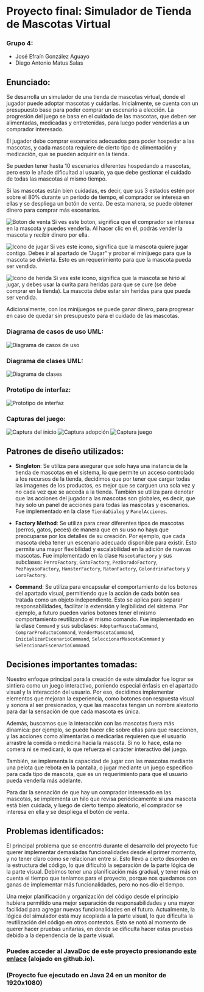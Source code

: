 # Proyecto final: Simulador de Tienda de Mascotas Virtual
### Grupo 4:
* José Efraín González Aguayo
* Diego Antonio Matus Salas
## Enunciado:
Se desarrolla un simulador de una tienda de mascotas virtual, donde el jugador puede adoptar mascotas y cuidarlas. Inicialmente, se cuenta con un presupuesto base
para poder comprar un escenario a elección. La progresión del juego se basa en el cuidado de las mascotas, que deben ser alimentadas, medicadas y entretenidas, para luego poder venderlas a un comprador interesado.

El jugador debe comprar escenarios adecuados para poder hospedar a las mascotas, y cada mascota requiere de cierto tipo de alimentación y medicación, que se pueden adquirir en la tienda.

Se pueden tener hasta 10 escenarios diferentes hospedando a mascotas, pero esto le añade dificultad al usuario, ya que debe gestionar el cuidado de todas las mascotas al mismo tiempo.

Si las mascotas están bien cuidadas, es decir, que sus 3 estados estén por sobre el 80% durante un periodo de tiempo, el comprador se interesa en ellas y se despliega un botón de venta.
De esta manera, se puede obtener dinero para comprar más escenarios.

![Boton de venta](https://github.com/Diego-Mtus/Proyecto-Final-DOO/blob/main/src/main/resources/interfaz/botonVenderMascota.png?raw=true "Botón de venta")
Si ves este boton, significa que el comprador se interesa en la mascota y puedes venderla. Al hacer clic en él, podrás vender la mascota y recibir dinero por ella.

![Icono de jugar](https://raw.githubusercontent.com/Diego-Mtus/Proyecto-Final-DOO/refs/heads/main/src/main/resources/interfaz/iconoQuiereJugar.png "Icono de jugar")
Si ves este icono, significa que la mascota quiere jugar contigo. Debes ir al apartado de "Jugar" y probar el minijuego para que la mascota se divierta.
Esto es un requerimiento para que la mascota pueda ser vendida.

![Icono de herida](https://github.com/Diego-Mtus/Proyecto-Final-DOO/blob/main/src/main/resources/interfaz/iconoIsHerido.png?raw=true "Icono de herida")
Si ves este icono, significa que la mascota se hirió al jugar, y debes usar la curita para heridas para que se cure (se debe comprar en la tienda).
La mascota debe estar sin heridas para que pueda ser vendida.

Adicionalmente, con los minijuegos se puede ganar dinero, para progresar en caso de quedar sin presupuesto para el cuidado de las mascotas.

### Diagrama de casos de uso UML:
![Diagrama de casos de uso](https://github.com/Diego-Mtus/Proyecto-Final-DOO/blob/main/DiagramaDeCasos.png?raw=true "Diagrama de casos de uso ")

### Diagrama de clases UML:
![Diagrama de clases](UMLClases.png "Diagrama de clases")

### Prototipo de interfaz:
![Prototipo de interfaz](https://github.com/Diego-Mtus/Proyecto-Final-DOO/blob/main/Prototipo.png?raw=true "Prototipo de interfaz")

### Capturas del juego:

![Captura del inicio](Captura1.png "Captura del inicio")
![Captura adopción](Captura2.png "Captura de la tienda")
![Captura juego](Captura3.png "Captura de la tienda")


## Patrones de diseño utilizados:
* **Singleton**: Se utiliza para asegurar que solo haya una instancia de la tienda de mascotas en el sistema, lo que permite un acceso controlado a los recursos de la tienda,
decidimos que por tener que cargar todas las imagenes de los productos, es mejor que se carguen una sola vez y no cada vez que se acceda a la tienda.
También se utiliza para denotar que las acciones del jugador a las mascotas son globales, es decir, que hay solo un panel de acciones para todas las mascotas y escenarios.
Fue implementado en la clase `TiendaDialog` y `PanelAcciones`.


* **Factory Method**: Se utiliza para crear diferentes tipos de mascotas (perros, gatos, peces) de manera que en su uso no
haya que preocuparse por los detalles de su creación. Por ejemplo, que cada mascota deba tener un escenario adecuado disponible para existir.
Esto permite una mayor flexibilidad y escalabilidad en la adición de nuevas mascotas. Fue implementado en la clase `MascotaFactory` y sus subclases:
`PerroFactory`, `GatoFactory`, `PezDoradoFactory`, `PezPayasoFactory`, `HamsterFactory`, `RatonFactory`, `GolondrinaFactory` y `LoroFactory`.

  
* **Command**: Se utiliza para encapsular el comportamiento de los botones del apartado visual, permitiendo que la acción de cada botón sea tratada como un objeto independiente.
Esto se aplica para separar responsabilidades, facilitar la extensión y legibilidad del sistema. Por ejemplo, a futuro pueden varios botones tener el mismo comportamiento reutilizando el mismo comando.
Fue implementado en la clase `Command` y sus subclases: `AdoptarMascotaCommand`, `ComprarProductoCommand`, `VenderMascotaCommand`, `InicializarEscenarioCommand`, `SeleccionarMascotaCommand` y `SeleccionarEscenarioCommand`.

## Decisiones importantes tomadas:
Nuestro enfoque principal para la creación de este simulador fue lograr se sintiera como un juego interactivo, poniendo especial énfasis en el apartado visual
y la interacción del usuario. Por eso, decidimos implementar elementos que mejoran la experiencia, como botones con respuesta visual y sonora al ser presionados,
y que las mascotas tengan un nombre aleatorio para dar la sensación de que cada mascota es única. 

Además, buscamos que la interacción con las mascotas fuera más dinamica:
por ejemplo, se puede hacer clic sobre ellas para que reaccionen, y las acciones como alimentarlas o medicarlas requieren que el usuario arrastre
la comida o medicina hacia la mascota. Si no lo hace, esta no comerá ni se medicará, lo que refuerza el carácter interactivo del juego. 

También, se implementa la capacidad de jugar con las mascotas mediante una pelota que rebota en la pantalla, o jugar mediante un juego específico para cada tipo de mascota,
que es un requerimiento para que el usuario pueda venderla más adelante.

Para dar la sensación de que hay un comprador interesado en las mascotas, se implementa un hilo que revisa periódicamente si una mascota está bien
cuidada, y luego de cierto tiempo aleatorio, el comprador se interesa en ella y se despliega el botón de venta.

## Problemas identificados:
El principal problema que se encontró durante el desarrollo del proyecto fue querer implementar demasiadas funcionalidades desde el primer momento,
y no tener claro cómo se relacionan entre sí. Esto llevó a cierto desorden en la estructura del código, lo que dificultó la separación de
la parte lógica de la parte visual. Debimos tener una planificación más gradual, y tener más en cuenta el tiempo que teníamos para el proyecto, porque
nos quedamos con ganas de implementar más funcionalidades, pero no nos dio el tiempo. 

Una mejor planificación y organización del código desde el principio
hubiera permitido una mejor separación de responsabilidades y una mayor facilidad para agregar nuevas funcionalidades en el futuro. Actualmente, la lógica del simulador
está muy acoplada a la parte visual, lo que dificulta la reutilización del código en otros contextos. Esto se notó al momento de querer hacer pruebas unitarias,
en donde se dificulta hacer estas pruebas debido a la dependencia de la parte visual.

### Puedes acceder al JavaDoc de este proyecto presionando [este enlace](https://diego-mtus.github.io/proyectofinal-javadoc/) (alojado en github.io).

### (Proyecto fue ejecutado en Java 24 en un monitor de 1920x1080)